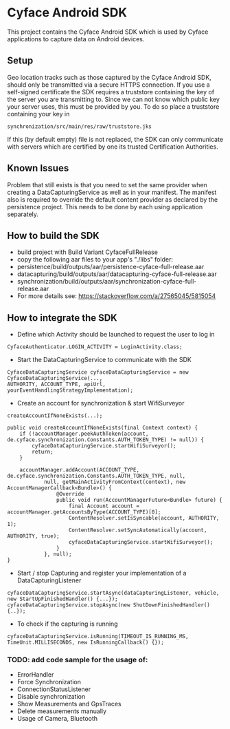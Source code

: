 Cyface Android SDK
========================

This project contains the Cyface Android SDK which is used by Cyface applications to capture data on Android devices.

Setup
-----

Geo location tracks such as those captured by the Cyface Android SDK, should only be transmitted via a secure HTTPS connection.
If you use a self-signed certificate the SDK requires a truststore containing the key of the server you are transmitting to.
Since we can not know which public key your server uses, this must be provided by you.
To do so place a truststore containing your key in

    synchronization/src/main/res/raw/truststore.jks

If this (by default empty) file is not replaced, the SDK can only communicate with servers which are certified by one its trusted Certification Authorities.

Known Issues
------------

Problem that still exists is that you need to set the same provider when
creating a DataCapturingService as well as in your manifest. The
manifest also is required to override the default content provider as
declared by the persistence project. This needs to be done by each using
application separately.

How to build the SDK
-------------------------
* build project with Build Variant CyfaceFullRelease
* copy the following aar files to your app's "./libs" folder:
 * persistence/build/outputs/aar/persistence-cyface-full-release.aar
 * datacapturing/build/outputs/aar/datacapturing-cyface-full-release.aar
 * synchronization/build/outputs/aar/synchronization-cyface-full-release.aar
* For more details see: https://stackoverflow.com/a/27565045/5815054

How to integrate the SDK
--------------------------
* Define which Activity should be launched to request the user to log in 

```
CyfaceAuthenticator.LOGIN_ACTIVITY = LoginActivity.class;
```

* Start the DataCapturingService to communicate with the SDK

```
CyfaceDataCapturingService cyfaceDataCapturingService = new CyfaceDataCapturingService(...,
AUTHORITY, ACCOUNT_TYPE, apiUrl, yourEventHandlingStrategyImplementation);
```

* Create an account for synchronization & start WifiSurveyor

```
createAccountIfNoneExists(...);

public void createAccountIfNoneExists(final Context context) {
    if (!accountManager.peekAuthToken(account, de.cyface.synchronization.Constants.AUTH_TOKEN_TYPE) != null)) {
        cyfaceDataCapturingService.startWifiSurveyor();
        return;
    }

    accountManager.addAccount(ACCOUNT_TYPE, de.cyface.synchronization.Constants.AUTH_TOKEN_TYPE, null,
            null, getMainActivityFromContext(context), new AccountManagerCallback<Bundle>() {
                @Override
                public void run(AccountManagerFuture<Bundle> future) {
                    final Account account = accountManager.getAccountsByType(ACCOUNT_TYPE)[0];
                    ContentResolver.setIsSyncable(account, AUTHORITY, 1);
                    ContentResolver.setSyncAutomatically(account, AUTHORITY, true);
                    cyfaceDataCapturingService.startWifiSurveyor();
                }
            }, null);
}
```
          
* Start / stop Capturing and register your implementation of a DataCapturingListener

```
cyfaceDataCapturingService.startAsync(dataCapturingListener, vehicle, new StartUpFinishedHandler() {...});
cyfaceDataCapturingService.stopAsync(new ShutDownFinishedHandler() {..});
```

* To check if the capturing is running  

```
cyfaceDataCapturingService.isRunning(TIMEOUT_IS_RUNNING_MS, TimeUnit.MILLISECONDS, new IsRunningCallback() {});
```

### TODO: add code sample for the usage of:

* ErrorHandler
* Force Synchronization
* ConnectionStatusListener
* Disable synchronization
* Show Measurements and GpsTraces
* Delete measurements manually
* Usage of Camera, Bluetooth